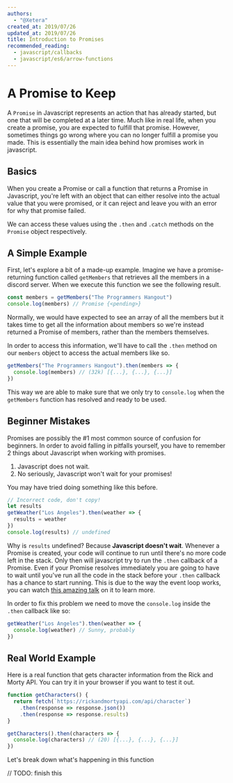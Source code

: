 ```yaml
---
authors:
  - "@Xetera"
created_at: 2019/07/26
updated_at: 2019/07/26
title: Introduction to Promises
recommended_reading:
  - javascript/callbacks
  - javascript/es6/arrow-functions
---
```


# A Promise to Keep

A `Promise` in Javascript represents an action that has already started, but one that will be
completed at a later time. Much like in real life, when you create a promise, you are expected
to fulfill that promise. However, sometimes things go wrong where you can no longer fulfill
a promise you made. This is essentially the main idea behind how promises work in javascript.

## Basics

When you create a Promise or call a function that returns a Promise in Javascript, you're left
with an object that can either resolve into the actual value that you were promised, or it
can reject and leave you with an error for why that promise failed.

We can access these values using the `.then` and `.catch` methods on the `Promise` object respectively.

## A Simple Example

First, let's explore a bit of a made-up example. Imagine we have a promise-returning function
called `getMembers` that retrieves all the members in a discord server. When we execute this
function we see the following result.

```js
const members = getMembers("The Programmers Hangout")
console.log(members) // Promise {<pending>}
```

Normally, we would have expected to see an array of all the members but it takes time to
get all the information about members so we're instead returned a Promise of members, rather
than the members themselves.

In order to access this information, we'll have to call the `.then` method on our `members` object
to access the actual members like so.

```js
getMembers("The Programmers Hangout").then(members => {
  console.log(members) // (32k) [{...}, {...}, {...}]
})
```

This way we are able to make sure that we only try to `console.log` when the `getMembers` function has resolved and ready to be used.

## Beginner Mistakes

Promises are possibly the #1 most common source of confusion for beginners. In order
to avoid falling in pitfalls yourself, you have to remember 2 things about Javascript when
working with promises.

1. Javascript does not wait.
2. No seriously, Javascript won't wait for your promises!

You may have tried doing something like this before.

```js
// Incorrect code, don't copy!
let results
getWeather("Los Angeles").then(weather => {
  results = weather
})
console.log(results) // undefined
```

Why is `results` undefined? Because **Javascript doesn't wait**. Whenever a Promise is created,
your code will continue to run until there's no more code left in the stack. Only then
will javascript try to run the `.then` callback of a Promise. Even if your Promise resolves
immediately you are going to have to wait until you've run all the code in the stack before
your `.then` callback has a chance to start running. This is due to the way the event loop works,
you can watch [this amazing talk](https://youtu.be/8aGhZQkoFbQ) on it to learn more.

In order to fix this problem we need to move the `console.log` inside the `.then` callback like so:

```js
getWeather("Los Angeles").then(weather => {
  console.log(weather) // Sunny, probably
})
```

## Real World Example

Here is a real function that gets character information from the Rick and Morty API.
You can try it in your browser if you want to test it out.

```js
function getCharacters() {
  return fetch(`https://rickandmortyapi.com/api/character`)
    .then(response => response.json())
    .then(response => response.results)
}

getCharacters().then(characters => {
  console.log(characters) // (20) [{...}, {...}, {...}]
})
```

Let's break down what's happening in this function

// TODO: finish this
